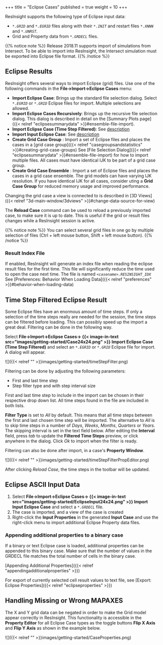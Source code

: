 +++
title = "Eclipse Cases"
published = true
weight = 10
+++
 
ResInsight supports the following type of Eclipse input data:

- _`*.GRID`_ and _`*.EGRID`_ files along with their _`*.INIT`_ and restart files _`*.XNNN`_ and _`*.UNRST`_. 
- Grid and Property data from  _`*.GRDECL`_ files.

{{% notice note %}}
Release 2018.11 supports import of simulations from Intersect. To be able to import into ResInsight, the Intersect simulation must be exported into Eclipse file format.
{{% /notice %}}

## Eclipse Results
ResInsight offers several ways to import Eclipse (grid) files. Use one of the following commands in the **File->Import->Eclipse Cases** menu:

- **Import Eclipse Case**: Brings up the standard file selection dialog. Select _`*.EGRID`_ or _`*.GRID`_ Eclipse files for import. Multiple selections are allowed.
- **Import Eclipse Cases Recursively**: Brings up the recursive file selection dialog. This dialog is described in detail on the [Summary Plots page]({{< relref "eclipsesummarydata" >}}#ensemble-file-import).
- **Import Eclipse Case (Time Step Filtered)**: See [description](#time-step-filtered-eclipse-result)
- **Import Input Eclipse Case**: See [description](#eclipse-ascii-input-data)
- **Create Grid Case Group** : Import a set of Eclipse files and places the cases in a [grid case group]({{< relref "casegroupsandstatistics" >}}#creating-grid-case-groups) See [File Selection Dialog]({{< relref "eclipsesummarydata" >}}#ensemble-file-import) for how to import multiple files. All cases must have identical IJK to be part of a grid case group.
- **Create Grid Case Ensemble** : Import a set of Eclipse files and places the cases in a grid case ensemble. The grid models can have varying IJK resolution. If you have identical IJK for all cases, consider uting a **Grid Case Group** for reduced memory usage and improved performance.

Changing the grid case a view is connected to is described in [3D Views]({{< relref "3d-main-window/3dviews" >}}#change-data-source-for-view)

The **Reload Case** command can be used to reload a previously imported case, to make sure it is up to date. This is useful if the grid or result files changes while a ResInsight session is active.

{{% notice note %}}
You can select several grid files in one go by multiple selection of files (Ctrl + left mouse button, Shift + left mouse button). 
{{% /notice %}}

### Result Index File

If enabled, ResInsight will generate an index file when reading the eclipse result files for the first time. This file will significantly reduce the time used to open the case next time. The file is named _`<casename>.RESINSIGHT_IDX`_
See [Preferences: Behavior When Loading Data]({{< relref "preferences" >}}#behavior-when-loading-data)

## Time Step Filtered Eclipse Result
Some Eclipse files have an enormous amount of time steps. If only a selection of the time steps really are needed for the session, the time steps can be filtered before loading. This can possibly speed up the import a great deal. Filtering can be done in the following way.

Select **File->Import->Eclipse Cases-> {{< image-in-text src="images/getting-started/Case24x24.png" >}} Import Eclipse Case (Time Step Filtered)** and select an _`*.EGRID`_ or _`*.GRID`_ Eclipse file for import. A dialog will appear.

![]({{< relref "" >}}images/getting-started/timeStepFilter.png)

Filtering can be done by adjusting the following parameters:
* First and last time step
* Step filter type and with step interval size 

First and last time step to include in the import can be chosen in their respective drop down list. All time steps found in the file are included in both lists.

**Filter Type** is set to *All* by default. This means that all time steps between the first and last chosen time step will be imported. The alternative to *All* is to skip time steps in a number of *Days*, *Weeks*, *Months*, *Quarters* or *Years*. The skipping interval is set in the text field below. After editing the **Interval** field, press *tab* to update the **Filtered Time Steps** preview, or click anywhere in the dialog. Click *Ok* to import when the filter is ready.

Filtering can also be done after import, in a case's **Property Window**.

![]({{< relref "" >}}images/getting-started/timeStepFilterPropEditor.png)

After clicking *Reload Case*, the time steps in the toolbar will be updated.

## Eclipse ASCII Input Data
1. Select **File->Import->Eclipse Cases-> {{< image-in-text src="images/getting-started/EclipseInput24x24.png" >}} Import Input Eclipse Case** and select a _`*.GRDECL`_ file.
2. The case is imported, and a view of the case is created
3. Right-click the **Input Properties** in the generated **Input Case** and use the right-click menu to import additional Eclipse Property data files.

### Appending additional properties to a binary case
If a binary or text Eclipse case is loaded, additional properties can be appended to this binary case. Make sure that the number of values in the GRDECL file matches the total number of cells in the binary case.

[Appending Additional Properties]({{< relref "appendingadditionalproperties" >}})

For export of currently selected cell result values to text file, see [Export: Eclipse Properties]({{< relref "eclipseproperties" >}})

## Handling Missing or Wrong MAPAXES

The X and Y grid data can be negated in order to make the Grid model appear correctly in ResInsight. This functionality is accessible in the **Property Editor** for all Eclipse Case types as the toggle buttons **Flip X Axis** and **Flip Y Axis** as shown in the example below.
 
![]({{< relref "" >}}images/getting-started/CaseProperties.png)
